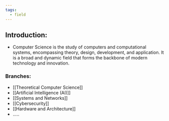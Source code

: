 ```yaml
---
tags:
  - field
---
```

## Introduction:
- Computer Science is the study of computers and computational systems, encompassing theory, design, development, and application. It is a broad and dynamic field that forms the backbone of modern technology and innovation.
### Branches:
- [[Theoretical Computer Science]]
- [[Artificial Intelligence (AI)]]
- [[Systems and Networks]]
- [[Cybersecurity]]
- [[Hardware and Architecture]]
- .....